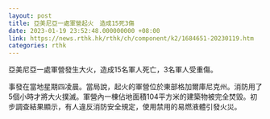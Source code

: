 ```yaml
---
layout: post
title: 亞美尼亞一處軍營起火　造成15死3傷
date: 2023-01-19 23:52:48.000000000 +08:00
link: https://news.rthk.hk/rthk/ch/component/k2/1684651-20230119.htm
categories: rthk
---
```


亞美尼亞一處軍營發生大火，造成15名軍人死亡，3名軍人受重傷。

事發在當地星期四凌晨。當局說，起火的軍營位於東部格加爾庫尼克州。消防用了5個小時才將大火撲滅。軍營內一棟佔地面積104平方米的建築物被完全焚毀。初步調查結果顯示，有人違反消防安全規定，使用禁用的易燃液體引發火災。
